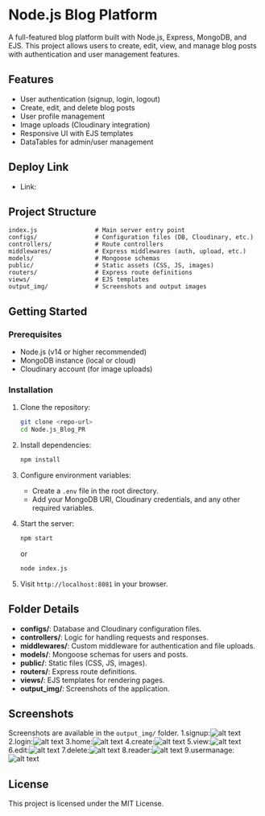# Node.js Blog Platform

A full-featured blog platform built with Node.js, Express, MongoDB, and EJS. This project allows users to create, edit, view, and manage blog posts with authentication and user management features.

## Features
- User authentication (signup, login, logout)
- Create, edit, and delete blog posts
- User profile management
- Image uploads (Cloudinary integration)
- Responsive UI with EJS templates
- DataTables for admin/user management

## Deploy Link
- Link: 

## Project Structure
```
index.js                # Main server entry point
configs/                # Configuration files (DB, Cloudinary, etc.)
controllers/            # Route controllers
middlewares/            # Express middlewares (auth, upload, etc.)
models/                 # Mongoose schemas
public/                 # Static assets (CSS, JS, images)
routers/                # Express route definitions
views/                  # EJS templates
output_img/             # Screenshots and output images
```

## Getting Started

### Prerequisites
- Node.js (v14 or higher recommended)
- MongoDB instance (local or cloud)
- Cloudinary account (for image uploads)

### Installation
1. Clone the repository:
   ```sh
   git clone <repo-url>
   cd Node.js_Blog_PR
   ```
2. Install dependencies:
   ```sh
   npm install
   ```
3. Configure environment variables:
   - Create a `.env` file in the root directory.
   - Add your MongoDB URI, Cloudinary credentials, and any other required variables.

4. Start the server:
   ```sh
   npm start
   ```
   or
   ```sh
   node index.js
   ```

5. Visit `http://localhost:8081` in your browser.

## Folder Details
- **configs/**: Database and Cloudinary configuration files.
- **controllers/**: Logic for handling requests and responses.
- **middlewares/**: Custom middleware for authentication and file uploads.
- **models/**: Mongoose schemas for users and posts.
- **public/**: Static files (CSS, JS, images).
- **routers/**: Express route definitions.
- **views/**: EJS templates for rendering pages.
- **output_img/**: Screenshots of the application.

## Screenshots
Screenshots are available in the `output_img/` folder.
1.signup:![alt text](output_img/signup.png)
2.login:![alt text](output_img/login.png)
3.home:![alt text](output_img/homepage.png)
4.create:![alt text](output_img/createblog.png)
5.view:![alt text](output_img/viewblog.png)
6.edit:![alt text](output_img/editblog.png)
7.delete:![alt text](output_img/deleteblog.png)
8.reader:![alt text](output_img/reader.png)
9.usermanage:![alt text](output_img/usermanage.png)

## License
This project is licensed under the MIT License.